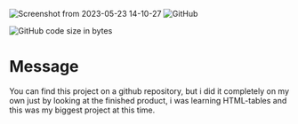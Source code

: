 ![Screenshot from 2023-05-23 14-10-27](https://github.com/klein528/TableOfPlanets/assets/88459146/4a3cfccb-a853-4d9e-bb59-7255868a966b)
![GitHub](https://img.shields.io/github/license/klein528/TableOfPlanets)

![GitHub code size in bytes](https://img.shields.io/github/languages/code-size/klein528/TableOfPlanets)



<h1>Message</h1>

<p>You can find this project on a github repository, but i did it completely on my own just by looking at the finished product, i was learning HTML-tables and this was my biggest project at this time.</p>

